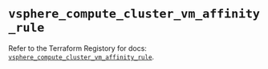 # `vsphere_compute_cluster_vm_affinity_rule`

Refer to the Terraform Registory for docs: [`vsphere_compute_cluster_vm_affinity_rule`](https://registry.terraform.io/providers/hashicorp/vsphere/2.4.3/docs/resources/compute_cluster_vm_affinity_rule).
